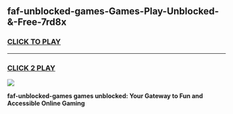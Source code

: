 
## faf-unblocked-games-Games-Play-Unblocked-&-Free-7rd8x
<h3>
<a href="https://premium76.site?title=faf-unblocked-games&ref=24A">CLICK TO PLAY</a></h3>
<hr>

<h3>
<a href="https://premium76.site?title=faf-unblocked-games&ref=24A">CLICK 2 PLAY</a>
  
</h3>

<a href="https://premium76.site?title=faf-unblocked-games&ref=24A"><img src="https://clearcache.store/games.png"></a>


**faf-unblocked-games games unblocked: Your Gateway to Fun and Accessible Online Gaming**
